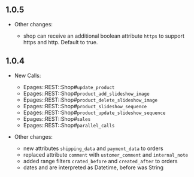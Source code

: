 ## 1.0.5
 
 * Other changes:
 
    * shop can receive an additional boolean attribute `https` to support https and http. Default to true.  

## 1.0.4

 * New Calls:
    
    * Epages::REST::Shop#`update_product`
    * Epages::REST::Shop#`product_add_slideshow_image`
    * Epages::REST::Shop#`product_delete_slideshow_image`
    * Epages::REST::Shop#`product_slideshow_sequence`
    * Epages::REST::Shop#`product_update_slideshow_sequence`
    * Epages::REST::Shop#`sales`
    * Epages::REST::Shop#`parallel_calls`
    
 * Other changes:
    
    * new attributes `shipping_data` and `payment_data` to orders
    * replaced attribute `comment` with `ustomer_comment` and `internal_note`
    * added range filters `crated_before` and `created_after` to orders
    * dates and are interpreted as Datetime, before was String
    
